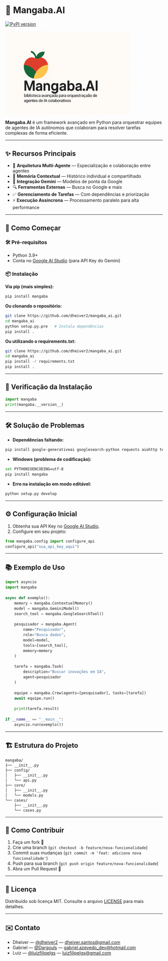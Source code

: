 # 🍈 Mangaba.AI
[![PyPI version](https://badge.fury.io/py/mangaba.svg)](https://badge.fury.io/py/mangaba)

<img src="https://github.com/dheiver2/mangaba_ai/blob/main/img2.png" width="400" alt="Mangaba.AI logo">

**Mangaba.AI** é um framework avançado em Python para orquestrar equipes de agentes de IA autônomos que colaboram para resolver tarefas complexas de forma eficiente.

---

## ✨ Recursos Principais
- 🔹 **Arquitetura Multi-Agente** — Especialização e colaboração entre agentes
- 🧠 **Memória Contextual** — Histórico individual e compartilhado
- 🧬 **Integração Gemini** — Modelos de ponta da Google
- 🔍 **Ferramentas Externas** — Busca no Google e mais
- ✅ **Gerenciamento de Tarefas** — Com dependências e priorização
- ⚡ **Execução Assíncrona** — Processamento paralelo para alta performance

---

## 🚀 Como Começar

### 🛠 Pré-requisitos
- Python 3.9+
- Conta no [Google AI Studio](https://ai.google.dev/) (para API Key do Gemini)

### 📦 Instalação

**Via pip (mais simples):**
```bash
pip install mangaba
```

**Ou clonando o repositório:**
```bash
git clone https://github.com/dheiver2/mangaba_ai.git
cd mangaba_ai
python setup.py.pre   # Instala dependências
pip install .
```

**Ou utilizando o requirements.txt:**
```bash
git clone https://github.com/dheiver2/mangaba_ai.git
cd mangaba_ai
pip install -r requirements.txt
pip install .
```

---

## 🧪 Verificação da Instalação
```python
import mangaba
print(mangaba.__version__)
```

---

## 🛠 Solução de Problemas
- **Dependências faltando:**  
```bash
pip install google-generativeai googlesearch-python requests aiohttp tenacity
```

- **Windows (problema de codificação):**  
```bash
set PYTHONIOENCODING=utf-8
pip install mangaba
```

- **Erro na instalação em modo editável:**  
```bash
python setup.py develop
```

---

## ⚙️ Configuração Inicial
1. Obtenha sua API Key no [Google AI Studio](https://ai.google.dev/).
2. Configure em seu projeto:

```python
from mangaba.config import configure_api
configure_api("sua_api_key_aqui")
```

---

## 📚 Exemplo de Uso

```python
import asyncio
import mangaba

async def exemplo():
    memory = mangaba.ContextualMemory()
    model = mangaba.GeminiModel()
    search_tool = mangaba.GoogleSearchTool()

    pesquisador = mangaba.Agent(
        name="Pesquisador", 
        role="Busca dados", 
        model=model, 
        tools=[search_tool], 
        memory=memory
    )

    tarefa = mangaba.Task(
        description="Buscar inovações em IA", 
        agent=pesquisador
    )

    equipe = mangaba.Crew(agents=[pesquisador], tasks=[tarefa])
    await equipe.run()
    
    print(tarefa.result)

if __name__ == "__main__":
    asyncio.run(exemplo())
```

---

## 🏗 Estrutura do Projeto
```
mangaba/
├── __init__.py
├── config/
│   ├── __init__.py
│   └── api.py
├── core/
│   ├── __init__.py
│   └── models.py
└── cases/
    ├── __init__.py
    └── cases.py
```

---

## 🤝 Como Contribuir
1. Faça um fork 🍴
2. Crie uma branch (`git checkout -b feature/nova-funcionalidade`)
3. Commit suas mudanças (`git commit -m 'feat: adiciona nova funcionalidade'`)
4. Push para sua branch (`git push origin feature/nova-funcionalidade`)
5. Abra um Pull Request 🚀

---

## 📄 Licença
Distribuído sob licença MIT. Consulte o arquivo [LICENSE](LICENSE) para mais detalhes.

---

## ✉️ Contato
- Dheiver — [@dheiver2](https://github.com/dheiver2) — dheiver.santos@gmail.com
- Gabriel — [@Dargouls](https://github.com/Dargouls) — gabriel.azevedo_dev@hotmail.com
- Luiz — [@luizfilipelgs](https://github.com/luizfilipelgs) — luizfilipelgs@gmail.com
